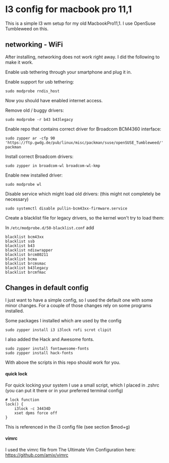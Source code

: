 # I3 config for macbook pro 11,1

This is a simple I3 wm setup for my old MacbookPro11,1.
I use OpenSuse Tumbleweed on this.

## networking - WiFi

After installing, networking does not work right away. 
I did the following to make it work.

Enable usb tethering through your smartphone and plug it in.

Enable support for usb tethering:

`sudo modprobe rndis_host`

Now you should have enabled internet access.

Remove old / buggy drivers:

`sudo modprobe -r b43 b43legacy`

Enable repo that contains correct driver for Broadcom BCM4360 interface:

`sudo zypper ar -cfp 90 'https://ftp.gwdg.de/pub/linux/misc/packman/suse/openSUSE_Tumbleweed/' packman`

Install correct Broadcom drivers:

`sudo zypper in broadcom-wl broadcom-wl-kmp`

Enable new installed driver:

`sudo modprobe wl`

Disable service which might load old drivers:
(this might not completely be necessary)

`sudo systemctl disable pullin-bcm43xx-firmware.service`

Create a blacklist file for legacy drivers, so the kernel won't try to load them:

In `/etc/modprobe.d/50-blacklist.conf` add
```
blacklist bcm43xx
blacklist ssb
blacklist b43
blacklist ndiswrapper
blacklist brcm80211
blacklist bcma
blacklist brcmsmac
blacklist b43legacy
blacklist brcmfmac
```

## Changes in default config

I just want to have a simple config, so I used the default one with some minor changes. For a couple of those changes rely on some programs installed.

Some packages I installed which are used by the config

`sudo zypper install i3 i3lock rofi scrot clipit`

I also added the Hack and Awesome fonts.

```
sudo zypper install fontawesome-fonts
sudo zypper install hack-fonts
```

With above the scripts in this repo should work for you.

#### quick lock
For quick locking your system I use a small script, which I placed in .zshrc (you can put it there or in your preferred terminal config)

```
# lock function
lock() {
    i3lock -c 34434D
    xset dpms force off
}
```

This is referenced in the i3 config file (see section $mod+g)

#### vimrc 

I used the vimrc file from The Ultimate Vim Configuration here: https://github.com/amix/vimrc

